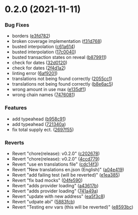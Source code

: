 # 0.2.0 (2021-11-11)


### Bug Fixes

* borders ([e3fd782](https://github.com/vegaprotocol/token-frontend/commit/e3fd78242cee68564089641cb59625148f1e09aa))
* broken coverage implementation ([f31d768](https://github.com/vegaprotocol/token-frontend/commit/f31d7686ab3ee529f8b95505f25e6b02eff68e9b))
* busted interpolation ([c61a614](https://github.com/vegaprotocol/token-frontend/commit/c61a6147dd70fea7684c3db1a038b53f524b92ca))
* busted interpolation ([17c0040](https://github.com/vegaprotocol/token-frontend/commit/17c0040bf6b66c95388aa4d32b0dfe0b9b30ab5a))
* busted transaction states on reveal ([b879911](https://github.com/vegaprotocol/token-frontend/commit/b879911956a52dcb2cbe58cb30a407a25330759b))
* check for dates ([32d0120](https://github.com/vegaprotocol/token-frontend/commit/32d0120545b359e4f93b4b459d567f120dc22036))
* check for dates ([2f4d1a2](https://github.com/vegaprotocol/token-frontend/commit/2f4d1a24ddbcc4ebf41097e9b87bab1bd51ecc6a))
* linting error ([6af9201](https://github.com/vegaprotocol/token-frontend/commit/6af9201d094d856dfc29e180cb03da6e07a1e7d1))
* translations not being found correctly ([2055cc1](https://github.com/vegaprotocol/token-frontend/commit/2055cc16fcfe27746bed09d00c9605de941f9401))
* translations not being found correctly ([b8e6ac5](https://github.com/vegaprotocol/token-frontend/commit/b8e6ac517e223c5ef90fe21b0be670d7f9d3c0cd))
* wrong amount in use max ([e135df1](https://github.com/vegaprotocol/token-frontend/commit/e135df165078d0f59af65e3e2c2e9527df34f73f))
* wrong chain names ([7476081](https://github.com/vegaprotocol/token-frontend/commit/747608172ad8f5f9d6c7eb0140fd2f44e6199ed6))


### Features

* add typeahead ([b958c91](https://github.com/vegaprotocol/token-frontend/commit/b958c91463ee8f27f15bad7412648db378bd4b30))
* add typeahead ([721340a](https://github.com/vegaprotocol/token-frontend/commit/721340afe6a34f7596a3783e342f1cfb18327d79))
* fix total supply ect. ([2697f55](https://github.com/vegaprotocol/token-frontend/commit/2697f55bcaa4403a3aa46da22e1072e2a7fc103c))


### Reverts

* Revert "chore(release): v0.2.0" ([c202678](https://github.com/vegaprotocol/token-frontend/commit/c20267876311caeea02d42242fdc8c1c7c9dfc12))
* Revert "chore(release): v0.2.0" ([4ccd779](https://github.com/vegaprotocol/token-frontend/commit/4ccd779435794e5fce7b96c45b9b3a8fda829d21))
* Revert "use en translations file" ([cdc14f3](https://github.com/vegaprotocol/token-frontend/commit/cdc14f3b61c6a2bc0007babda49be5578a201690))
* Revert "New translations en.json (English)" ([a04e419](https://github.com/vegaprotocol/token-frontend/commit/a04e419f202d382a5bc32e72720f8b58272a1bce))
* Revert "add failing test (will be reverted)" ([e1ea385](https://github.com/vegaprotocol/token-frontend/commit/e1ea3853dcb6624f7363c0eddc4c35afd8e266df))
* Revert "fix bad mocks" ([04fe590](https://github.com/vegaprotocol/token-frontend/commit/04fe59012eae9b870e0d288c7836ef2acde2d541))
* Revert "adds provider loading" ([a43617b](https://github.com/vegaprotocol/token-frontend/commit/a43617bb9714ae53abe0a1b94914534a6097221a))
* Revert "adds provider loading" ([741a49a](https://github.com/vegaprotocol/token-frontend/commit/741a49adc4e9562911c56057e7bcc7e9d94b8e3b))
* Revert "update with new address" ([ea5f3c8](https://github.com/vegaprotocol/token-frontend/commit/ea5f3c8965f1d8da544aa6a7c4d1a9fd50a0756c))
* Revert "udpate abi" ([5883fcb](https://github.com/vegaprotocol/token-frontend/commit/5883fcbfb83808f3e4e9260ba74b416c299e7920))
* Revert "Testing env vars (this will be reverted)" ([e8593bc](https://github.com/vegaprotocol/token-frontend/commit/e8593bc508ff5076f0e245352942fe331e2829b4))



